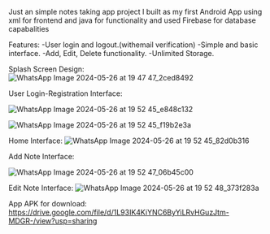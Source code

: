 Just an simple notes taking app project I built as my first Android App using xml for frontend and java for functionality and used Firebase for database capabalities

Features:
-User login and logout.(withemail verification)
-Simple and basic interface.
-Add, Edit, Delete functionality.
-Unlimited Storage.

Splash Screen Design:
![WhatsApp Image 2024-05-26 at 19 47 47_2ced8492](https://github.com/Adithyapoojari/MyNotes/assets/153386781/b5dac37f-7671-4bfe-b20b-8907226e2144)

User Login-Registration Interface:

![WhatsApp Image 2024-05-26 at 19 52 45_e848c132](https://github.com/Adithyapoojari/MyNotes/assets/153386781/224c2659-879d-4199-8ffe-73d952acf37f)

![WhatsApp Image 2024-05-26 at 19 52 45_f19b2e3a](https://github.com/Adithyapoojari/MyNotes/assets/153386781/1191a3fe-414a-49d4-a4c6-9aac11d6efa5)

Home Interface:
![WhatsApp Image 2024-05-26 at 19 52 45_82d0b316](https://github.com/Adithyapoojari/MyNotes/assets/153386781/40e8b0bc-1257-4cc5-8143-b448ee24c058)

Add Note Interface:

![WhatsApp Image 2024-05-26 at 19 52 47_06b45c00](https://github.com/Adithyapoojari/MyNotes/assets/153386781/91bb9c7c-0e57-4f35-bb4b-0c302784a815)

Edit Note Interface:
![WhatsApp Image 2024-05-26 at 19 52 48_373f283a](https://github.com/Adithyapoojari/MyNotes/assets/153386781/d3d129c7-126e-49fa-b641-13378869f342)

App APK for download:
https://drive.google.com/file/d/1L93IK4KiYNC6ByYiLRvHGuzJtm-MDGR-/view?usp=sharing

